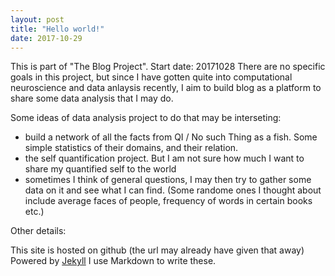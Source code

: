 ```yaml
---
layout: post
title: "Hello world!"
date: 2017-10-29
---
```


This is part of "The Blog Project". 
Start date: 20171028
There are no specific goals in this project, but since I have gotten quite into computational neuroscience and data anlaysis recently, I aim to build blog as a platform to share some data analysis that I may do. 

Some ideas of data analysis project to do that may be interseting: 

- build a network of all the facts from QI / No such Thing as a fish. Some simple statistics of their domains, and their relation. 
- the self quantification project. But I am not sure how much I want to share my quantified self to the world 
- sometimes I think of general questions, I may then try to gather some data on it and see what I can find. (Some randome ones I thought about include average faces of people, frequency of words in certain books etc.)


Other details: 

This site is hosted on github (the url may already have given that away) 
Powered by [Jekyll](http://jekyllrb.com) 
I use Markdown to write these.
